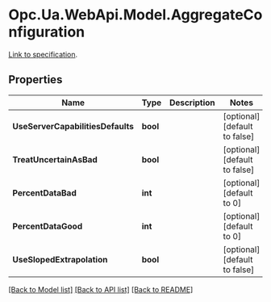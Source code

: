 # Opc.Ua.WebApi.Model.AggregateConfiguration
[Link to specification](https://reference.opcfoundation.org/v105/Core/docs/Part11/6.5.4/#6.5.4.1).

## Properties

Name | Type | Description | Notes
------------ | ------------- | ------------- | -------------
**UseServerCapabilitiesDefaults** | **bool** |  | [optional] [default to false]
**TreatUncertainAsBad** | **bool** |  | [optional] [default to false]
**PercentDataBad** | **int** |  | [optional] [default to 0]
**PercentDataGood** | **int** |  | [optional] [default to 0]
**UseSlopedExtrapolation** | **bool** |  | [optional] [default to false]

[[Back to Model list]](../README.md#documentation-for-models) [[Back to API list]](../README.md#documentation-for-api-endpoints) [[Back to README]](../README.md)


